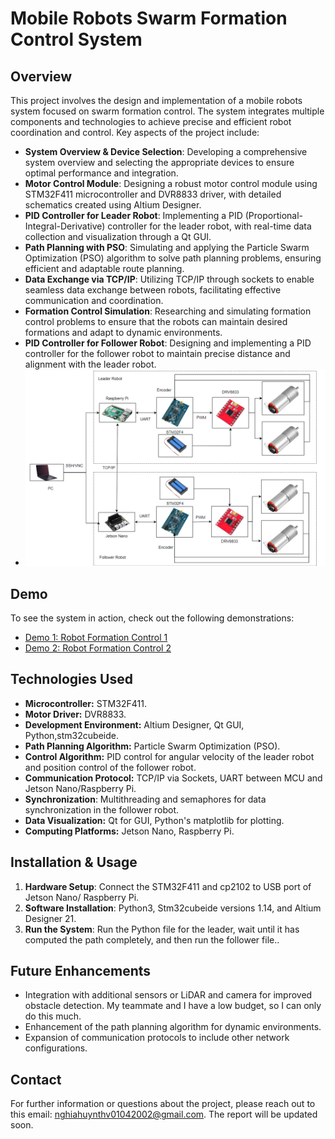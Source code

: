 # Mobile Robots Swarm Formation Control System

## Overview

This project involves the design and implementation of a mobile robots system focused on swarm formation control. The system integrates multiple components and technologies to achieve precise and efficient robot coordination and control. Key aspects of the project include:

- **System Overview & Device Selection**: Developing a comprehensive system overview and selecting the appropriate devices to ensure optimal performance and integration.
- **Motor Control Module**: Designing a robust motor control module using STM32F411 microcontroller and DVR8833 driver, with detailed schematics created using Altium Designer.
- **PID Controller for Leader Robot**: Implementing a PID (Proportional-Integral-Derivative) controller for the leader robot, with real-time data collection and visualization through a Qt GUI.
- **Path Planning with PSO**: Simulating and applying the Particle Swarm Optimization (PSO) algorithm to solve path planning problems, ensuring efficient and adaptable route planning.
- **Data Exchange via TCP/IP**: Utilizing TCP/IP through sockets to enable seamless data exchange between robots, facilitating effective communication and coordination.
- **Formation Control Simulation**: Researching and simulating formation control problems to ensure that the robots can maintain desired formations and adapt to dynamic environments.
- **PID Controller for Follower Robot**: Designing and implementing a PID controller for the follower robot to maintain precise distance and alignment with the leader robot.
- ![System Overview:](image.png)

## Demo

To see the system in action, check out the following demonstrations:

- [Demo 1: Robot Formation Control 1](https://youtu.be/nGleLVJwCFw?si=EQ4eTj2TXlfPAPOJ)
- [Demo 2: Robot Formation Control 2](https://youtu.be/kxA-t1RKV8c?si=lNSHbeRf_flBM_bW)

## Technologies Used

- **Microcontroller:** STM32F411.
- **Motor Driver:** DVR8833.
- **Development Environment:** Altium Designer, Qt GUI, Python,stm32cubeide.
- **Path Planning Algorithm:** Particle Swarm Optimization (PSO).
- **Control Algorithm:** PID control for angular velocity of the leader robot and position control of the follower robot.
- **Communication Protocol:** TCP/IP via Sockets, UART between MCU and Jetson Nano/Raspberry Pi.
- **Synchronization**: Multithreading and semaphores for data synchronization in the follower robot.
- **Data Visualization:** Qt for GUI, Python's matplotlib for plotting.
- **Computing Platforms:** Jetson Nano, Raspberry Pi.

## Installation & Usage

1. **Hardware Setup**: Connect the STM32F411 and cp2102 to USB port of Jetson Nano/ Raspberry Pi.
2. **Software Installation**: Python3, Stm32cubeide versions 1.14, and Altium Designer 21.
3. **Run the System**: Run the Python file for the leader, wait until it has computed the path completely, and then run the follower file..

## Future Enhancements

- Integration with additional sensors or LiDAR and camera for improved obstacle detection. My teammate and I have a low budget, so I can only do this much.
- Enhancement of the path planning algorithm for dynamic environments.
- Expansion of communication protocols to include other network configurations.

## Contact

For further information or questions about the project, please reach out to  this email: nghiahuynthv01042002@gmail.com. 
The report will be updated soon.